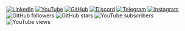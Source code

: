 
[![LinkedIn](https://custom-icon-badges.demolab.com/badge/LinkedIn-0A66C2?logo=linkedin-white&logoColor=fff)](https://linkedin.com/in/alisonpezzott)
[![YouTube](https://img.shields.io/badge/YouTube-%23FF0000.svg?logo=YouTube&logoColor=white)](https://youtube.com/@alisonpezzott)
[![GitHub](https://img.shields.io/badge/GitHub-%23121011.svg?logo=github&logoColor=white)](https://github.com/alisonpezzott)
[![Discord](https://img.shields.io/badge/Discord-%235865F2.svg?&logo=discord&logoColor=white)](https://discord.gg/sJTDvWz9sM)
[![Telegram](https://img.shields.io/badge/Telegram-2CA5E0?logo=telegram&logoColor=white)](https://t.me/alisonpezzott)
[![Instagram](https://img.shields.io/badge/Instagram-%23E4405F.svg?logo=Instagram&logoColor=white)](https://instagram.com/alisonpezzott)  
![GitHub followers](https://img.shields.io/github/followers/alisonpezzott?style=flat&logo=github&logoColor=ffffff&colorA=282828&colorB=6e7681)
![GitHub stars](https://img.shields.io/github/stars/alisonpezzott?style=flat&logo=github&logoColor=ffffff&colorA=282828&colorB=6e7681)
![YouTube subscribers](https://img.shields.io/youtube/channel/subscribers/UCst_4Wi9DkGAc28uEPlHHHw?style=flat&logo=youtube&logoColor=ffffff&colorA=282828&colorB=ff0000)
![YouTube views](https://img.shields.io/youtube/channel/views/UCst_4Wi9DkGAc28uEPlHHHw?style=flat&logo=youtube&logoColor=ffffff&colorA=282828&colorB=ff0000)








